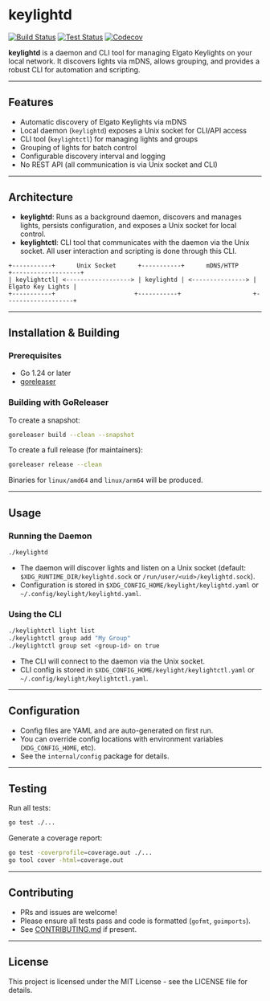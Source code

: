# keylightd

[![Build Status](https://github.com/jmylchreest/keylightd/actions/workflows/goreleaser.yml/badge.svg)](https://github.com/jmylchreest/keylightd/actions)
[![Test Status](https://github.com/jmylchreest/keylightd/actions/workflows/test.yml/badge.svg)](https://github.com/jmylchreest/keylightd/actions)
[![Codecov](https://codecov.io/gh/jmylchreest/keylightd/branch/main/graph/badge.svg)](https://codecov.io/gh/jmylchreest/keylightd)

**keylightd** is a daemon and CLI tool for managing Elgato Keylights on your local network. It discovers lights via mDNS, allows grouping, and provides a robust CLI for automation and scripting.

---

## Features
- Automatic discovery of Elgato Keylights via mDNS
- Local daemon (`keylightd`) exposes a Unix socket for CLI/API access
- CLI tool (`keylightctl`) for managing lights and groups
- Grouping of lights for batch control
- Configurable discovery interval and logging
- No REST API (all communication is via Unix socket and CLI)

---

## Architecture
- **keylightd**: Runs as a background daemon, discovers and manages lights, persists configuration, and exposes a Unix socket for local control.
- **keylightctl**: CLI tool that communicates with the daemon via the Unix socket. All user interaction and scripting is done through this CLI.

```
+-----------+      Unix Socket      +-----------+      mDNS/HTTP      +-------------------+
| keylightctl| <------------------> | keylightd | <---------------> | Elgato Key Lights |
+-----------+                      +-----------+                    +-------------------+
```

---

## Installation & Building

### Prerequisites
- Go 1.24 or later
- [goreleaser](https://goreleaser.com/)

### Building with GoReleaser

To create a snapshot:

```bash
goreleaser build --clean --snapshot
```

To create a full release (for maintainers):

```bash
goreleaser release --clean
```

Binaries for `linux/amd64` and `linux/arm64` will be produced.

---

## Usage

### Running the Daemon

```bash
./keylightd
```

- The daemon will discover lights and listen on a Unix socket (default: `$XDG_RUNTIME_DIR/keylightd.sock` or `/run/user/<uid>/keylightd.sock`).
- Configuration is stored in `$XDG_CONFIG_HOME/keylight/keylightd.yaml` or `~/.config/keylight/keylightd.yaml`.

### Using the CLI

```bash
./keylightctl light list
./keylightctl group add "My Group"
./keylightctl group set <group-id> on true
```

- The CLI will connect to the daemon via the Unix socket.
- CLI config is stored in `$XDG_CONFIG_HOME/keylight/keylightctl.yaml` or `~/.config/keylight/keylightctl.yaml`.

---

## Configuration
- Config files are YAML and are auto-generated on first run.
- You can override config locations with environment variables (`XDG_CONFIG_HOME`, etc).
- See the `internal/config` package for details.

---

## Testing

Run all tests:

```bash
go test ./...
```

Generate a coverage report:

```bash
go test -coverprofile=coverage.out ./...
go tool cover -html=coverage.out
```

---

## Contributing
- PRs and issues are welcome!
- Please ensure all tests pass and code is formatted (`gofmt`, `goimports`).
- See [CONTRIBUTING.md](CONTRIBUTING.md) if present.

---

## License

This project is licensed under the MIT License - see the LICENSE file for details. 